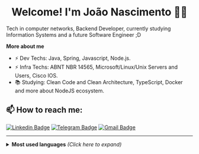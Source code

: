 <h1 align="center">Welcome! I'm João Nascimento 👨‍💻</h1>

Tech in computer networks, Backend Developer, currently studying Information Systems and a future Software Engineer ;D

<summary> <b>More about me</b> </summary>

- ⚡ Dev Techs: Java, Spring, Javascript, Node.js.
- ⚡ Infra Techs: ABNT NBR 14565, Microsoft/Linux/Unix Servers and Users, Cisco IOS.
- 📚 Studying: Clean Code and Clean Architecture, TypeScript, Docker and more about NodeJS ecosystem.

<h2 align="left"> 📫 How to reach me:</h2>

[![Linkedin Badge](https://img.shields.io/badge/-LinkedIn-blue?style=flat-square&logo=Linkedin&logoColor=white&link=https://www.linkedin.com/in/joão-nascimento-596ab6156/)](https://www.linkedin.com/in/joaoffnascimento/)
[![Telegram Badge](https://img.shields.io/badge/-Telegram-1ca0f1?style=flat-square&labelColor=1ca0f1&logo=telegram&logoColor=white&link=https://t.me/joaoffnascimento)](https://t.me/joaoffnascimento)
[![Gmail Badge](https://img.shields.io/badge/-Gmail-c14438?style=flat-square&logo=Gmail&logoColor=white&link=mailto:joaoffnascimento@gmail.com)](mailto:joaoffnascimento@gmail.com)

---

<div>
<details>
  <summary> <b> Most used languages</b> <i>(Click here to expand)</i> </summary>

<a href="https://github.com/anuraghazra/github-readme-stats">
  <img align="left" src="https://github-readme-stats.vercel.app/api/top-langs/?username=joaoffnascimento&langs_count=5" />
</a>

</details>
</div>